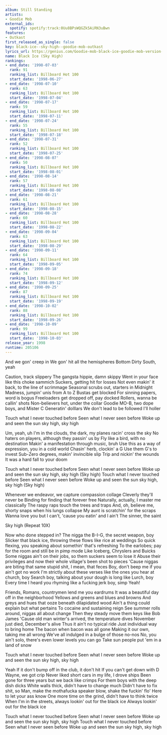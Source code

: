 ```yaml
---
album: Still Standing
artists:
- Goodie Mob
external_ids:
  spotify: spotify:track:0Uu8BPsWQGZk5AiRN3uBwn
features:
- Outkast
first_released_as_single: false
key: black-ice--sky-high--goodie-mob-outkast
lyrics_url: https://genius.com/Goodie-mob-black-ice-goodie-mob-version-lyrics
name: Black Ice (Sky High)
rankings:
- end_date: '1998-07-03'
  rank: 91
  ranking_list: Billboard Hot 100
  start_date: '1998-06-27'
- end_date: '1998-07-10'
  rank: 63
  ranking_list: Billboard Hot 100
  start_date: '1998-07-04'
- end_date: '1998-07-17'
  rank: 59
  ranking_list: Billboard Hot 100
  start_date: '1998-07-11'
- end_date: '1998-07-24'
  rank: 55
  ranking_list: Billboard Hot 100
  start_date: '1998-07-18'
- end_date: '1998-07-31'
  rank: 52
  ranking_list: Billboard Hot 100
  start_date: '1998-07-25'
- end_date: '1998-08-07'
  rank: 50
  ranking_list: Billboard Hot 100
  start_date: '1998-08-01'
- end_date: '1998-08-14'
  rank: 57
  ranking_list: Billboard Hot 100
  start_date: '1998-08-08'
- end_date: '1998-08-21'
  rank: 61
  ranking_list: Billboard Hot 100
  start_date: '1998-08-15'
- end_date: '1998-08-28'
  rank: 60
  ranking_list: Billboard Hot 100
  start_date: '1998-08-22'
- end_date: '1998-09-04'
  rank: 63
  ranking_list: Billboard Hot 100
  start_date: '1998-08-29'
- end_date: '1998-09-11'
  rank: 64
  ranking_list: Billboard Hot 100
  start_date: '1998-09-05'
- end_date: '1998-09-18'
  rank: 74
  ranking_list: Billboard Hot 100
  start_date: '1998-09-12'
- end_date: '1998-09-25'
  rank: 87
  ranking_list: Billboard Hot 100
  start_date: '1998-09-19'
- end_date: '1998-10-02'
  rank: 88
  ranking_list: Billboard Hot 100
  start_date: '1998-09-26'
- end_date: '1998-10-09'
  rank: 99
  ranking_list: Billboard Hot 100
  start_date: '1998-10-03'
release_year: 1998
runtime: 205106
---
```

And we gon' creep in
We gon' hit all the hemispheres
Bottom Dirty South, yeah


Caution, track slippery
The gangsta hippie, damn skippy
Went in your face like this choke sammich
Suckers, getting hit for losses
Not even makin' it back, to the line of scrimmage
Seasonal scrubs out, starters in
Midnight Madness, jumpin' unis from A to Z
Bustas get blocked
For sinning papers, word is bogus
Freeloaders get dropped off, pay docked
Rollers, wanna be callin' shots
Non-believers hot, under the collar
Goodie MO-B, two dope boys, and Mister C
Generatin' dolllars
We don't lead to be followed
I'll holler


Touch what I never touched before
Seen what I never seen before
Woke up and seen the sun sky high, sky high


Um, yeah, uh
I'm in the clouds, the dark, my planes racin' cross the sky
No haters on players, although they passin' us by
Fly like a bird, with no destination
Makin' a manifestation through music, bruh
Use this as a way of expression, you in a cold world
Chasin' herb, clockin' a G
Use them G's to invest
Sub-Zero degrees, makin' invincible slip
Trip and nickin' the wounds
It was a hard fall to your doom


Touch what I never touched before
Seen what I never seen before
Woke up and seen the sun sky high, sky high (Sky high)
Touch what I never touched before
Seen what I never seen before
Woke up and seen the sun sky high, sky high (Sky high)


Whenever we endeavor, we capture compassion collage
Cleverly they'll never be
Binding for finding that forever free
Naturally, actually, I master me classically
The raspy raps touch the trees and traps
And, oh, believe me, shorty snaps when his lungs collapse
My aunt is scratchin' for the scraps
Wanna love you but I can't, 'cause you eatin' and I ain't
The sinner, the saint

Sky high (Repeat 10X)


Now who done stepped in?
The nigga the B-I-G, the secret weapon, boy
Slicker that black ice, throwing these flows like rice at weddings
So quick flexing, you speaking about somethin' that's refreshing
To the earlobes; pay for the room and still be in pimp mode
Like Iceberg, Chryslers and Buicks
Some niggas ain't on their jobs, so them suckers seem to lose it
Abuse their privileges and now their whole village's been shot to pieces
'Cause niggas are biting that same stupid shit, I mean, that feces
Boy, don't beep me if you ain't got no work
I'm strictly about these verses like the ones you hear at church, boy
Search boy, talking about your dough is long like Lurch, boy
Every time I heard you rhyming like a fucking jerk boy, simp
Yeah!


Friends, Romans, countrymen lend me you eardrums
It was a beautiful day off in the neighborhood
Yellows and greens and blues and browns
And greys and hues that ooze beneath dilapidated wood
Ain't a thing could explain but what pertains
To cocaine and sustaining reign
See summer rolls around, niggas all about change
Then they steady move them keys like Bob James
'Cause old man winter's arrived, the temperature dives
November just died, December's alive
Thus it ain't no typical ride
Just individual way to bring home
The bacon when bacon was all gone
Making it our own, taking me all wrong
We've all indulged in a bulge of those no-nos
No, you ain't solo, there's even lower levels you can go
Take sun people put 'em in a land of snow


Touch what I never touched before
Seen what I never seen before
Woke up and seen the sun sky high, sky high


Yeah
If it don't bump off in the club, it don't hit
If you can't get down with D Wayne, we got crip
Never liked short cars in my life, I drove ships
Been gone for three years but we back like crimps
For them boys with the deep dish dicks
White walls thick, didn't have to change much
Didn't have to fix shit, so
Man, make the mothafucka speaker blow, shake the fuckin' flo'
Here to let your ass know
One more time on the grind, didn't have to think twice
When I'm in the streets, always lookin' out for the black ice
Always lookin' out for the black ice


Touch what I never touched before
Seen what I never seen before
Woke up and seen the sun sky high, sky high
Touch what I never touched before
Seen what I never seen before
Woke up and seen the sun sky high, sky high
